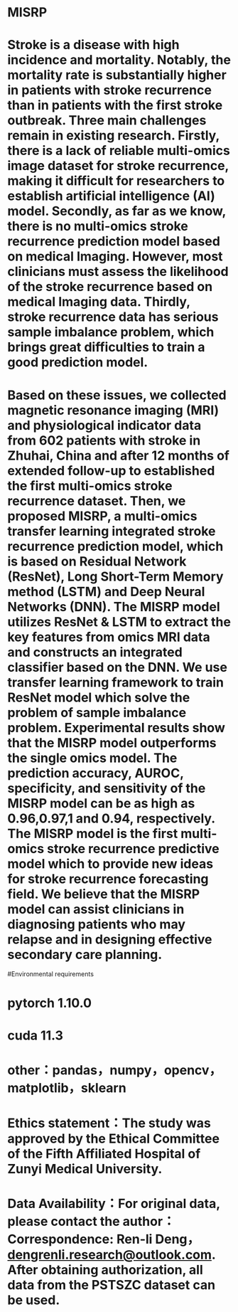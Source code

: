 # MISRP
# Stroke is a disease with high incidence and mortality. Notably, the mortality rate is substantially higher in patients with stroke recurrence than in patients with the first stroke outbreak. Three main challenges remain in existing research. Firstly, there is a lack of reliable multi-omics image dataset for stroke recurrence, making it difficult for researchers to establish artificial intelligence (AI) model. Secondly, as far as we know, there is no multi-omics stroke recurrence prediction model based on medical Imaging. However, most clinicians must assess the likelihood of the stroke recurrence based on medical Imaging data. Thirdly, stroke recurrence data has serious sample imbalance problem, which brings great difficulties to train a good prediction model. 
# Based on these issues, we collected magnetic resonance imaging (MRI) and physiological indicator data from 602 patients with stroke in Zhuhai, China and after 12 months of extended follow-up to established the first multi-omics stroke recurrence dataset. Then, we proposed MISRP, a multi-omics transfer learning integrated stroke recurrence prediction model, which is based on Residual Network (ResNet), Long Short-Term Memory method (LSTM) and Deep Neural Networks (DNN). The MISRP model utilizes ResNet & LSTM to extract the key features from omics MRI data and constructs an integrated classifier based on the DNN. We use transfer learning framework to train ResNet model which solve the problem of sample imbalance problem. Experimental results show that the MISRP model outperforms the single omics model. The prediction accuracy, AUROC, specificity, and sensitivity of the MISRP model can be as high as 0.96,0.97,1 and 0.94, respectively. The MISRP model is the first multi-omics stroke recurrence predictive model which to provide new ideas for stroke recurrence forecasting field. We believe that the MISRP model can assist clinicians in diagnosing patients who may relapse and in designing effective secondary care planning.
#Environmental requirements
# pytorch 1.10.0
# cuda 11.3
# other：pandas，numpy，opencv，matplotlib，sklearn
# Ethics statement：The study was approved by the Ethical Committee of the Fifth Affiliated Hospital of Zunyi Medical University.
#	Data Availability：For original data, please contact the author：Correspondence: Ren-li Deng，dengrenli.research@outlook.com. After obtaining authorization, all data from the PSTSZC dataset can be used.
